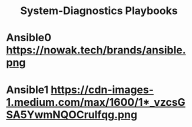 <h1 align="center">System-Diagnostics Playbooks</h1>

# Ansible0 https://nowak.tech/brands/ansible.png
# Ansible1 https://cdn-images-1.medium.com/max/1600/1*_vzcsGSA5YwmNQOCrulfqg.png
